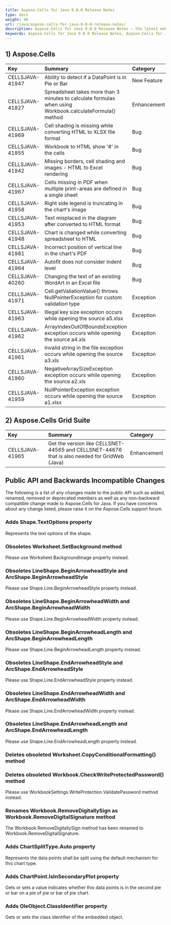 ```yaml
---
title: Aspose.Cells for Java 9.0.0 Release Notes
type: docs
weight: 40
url: /java/aspose-cells-for-java-9-0-0-release-notes/
description: Aspose.Cells for Java 9.0.0 Release Notes – the latest enhancements, new features, and fixes.
keywords: Aspose.Cells for Java 9.0.0 Release Notes, Aspose.Cells for Java 9.0.0 updates and fixes
---
```


## **1) Aspose.Cells**

|**Key** |**Summary** |**Category** |
| :- | :- | :- |
|CELLSJAVA-41947 |Ability to detect if a DataPoint is in Pie or Bar |New Feature |
|CELLSJAVA-41827 |Spreadsheet takes more than 3 minutes to calculate formulas when using Workbook.calculateFormula() method |Enhancement |
|CELLSJAVA-41969 |Cell shading is missing while converting HTML to XLSX file format |Bug |
|CELLSJAVA-41955 |Workbook to HTML show '#' in the cells |Bug |
|CELLSJAVA-41942 |Missing borders, cell shading and images - HTML to Excel rendering |Bug |
|CELLSJAVA-41967 |Cells missing in PDF when multiple print-areas are defined in a single sheet |Bug |
|CELLSJAVA-41958 |Right side legend is truncating in the chart's image |Bug |
|CELLSJAVA-41953 |Text misplaced in the diagram after converted to HTML format |Bug |
|CELLSJAVA-41948 |Chart is changed while converting spreadsheet to HTML |Bug |
|CELLSJAVA-41981 |Incorrect position of vertical line in the chart's PDF |Bug |
|CELLSJAVA-41964 |Autofit does not consider indent level |Bug |
|CELLSJAVA-40260 |Changing the text of an existing WordArt in an Excel file |Bug |
|CELLSJAVA-41971 |Cell.getValiationValue() throws NullPointerException for custom validation type |Exception |
|CELLSJAVA-41963 |Illegal key size exception occurs while opening the source a5.xlsx |Exception |
|CELLSJAVA-41962 |ArrayIndexOutOfBoundsException exception occurs while opening the source a4.xls |Exception |
|CELLSJAVA-41961 |Invalid string in the file exception occurs while opening the source a3.xls |Exception |
|CELLSJAVA-41960 |NegativeArraySizeException exception occurs while opening the source a2.xls |Exception |
|CELLSJAVA-41959 |NullPointerException exception occurs while opening the source a1.xlsx |Exception |
## **2) Aspose.Cells Grid Suite**

|**Key** |**Summary** |**Category** |
| :- | :- | :- |
|CELLSJAVA-41965 |Get the version like CELLSNET-44565 and CELLSNET-44676 that is also needed for GridWeb (Java) |Enhancement |
## **Public API and Backwards Incompatible Changes**
The following is a list of any changes made to the public API such as added, renamed, removed or deprecated members as well as any non-backward compatible change made to Aspose.Cells for Java. If you have concerns about any change listed, please raise it on the Aspose.Cells support forum.
### **Adds Shape.TextOptions property**
Represents the text options of the shape.
### **Obsoletes Worksheet.SetBackground method**
Please use Worksheet.BackgroundImage property instead.
### **Obsoletes LineShape.BeginArrowheadStyle and ArcShape.BeginArrowheadStyle**
Please use Shape.Line.BeginArrowheadStyle property instead.
### **Obsoletes LineShape.BeginArrowheadWidth and ArcShape.BeginArrowheadWidth**
Please use Shape.Line.BeginArrowheadWidth property instead.
### **Obsoletes LineShape.BeginArrowheadLength and ArcShape.BeginArrowheadLength**
Please use Shape.Line.BeginArrowheadLength property instead.
### **Obsoletes LineShape.EndArrowheadStyle and ArcShape.EndArrowheadStyle**
Please use Shape.Line.EndArrowheadStyle property instead.
### **Obsoletes LineShape.EndArrowheadWidth and ArcShape.EndArrowheadWidth**
Please use Shape.Line.EndArrowheadWidth property instead.
### **Obsoletes LineShape.EndArrowheadLength and ArcShape.EndArrowheadLength**
Please use Shape.Line.EndArrowheadLength property instead.
### **Deletes obsoleted Worksheet.CopyConditionalFormatting() method**
### **Deletes obsoleted Workbook.CheckWriteProtectedPassword() method**
Please use WorkbookSettings.WriteProtection.ValidatePassword method instead.
### **Renames Workbook.RemoveDigitallySign as Workbook.RemoveDigitalSignature method**
The Workbook.RemoveDigitallySign method has been renamed to Workbook.RemoveDigitalSignature.
### **Adds ChartSplitType.Auto property**
Represents the data points shall be split using the default mechanism for this chart type.
### **Adds ChartPoint.IsInSecondaryPlot property**
Gets or sets a value indicates whether this data points is in the second pie or bar on a pie of pie or bar of pie chart.
### **Adds OleObject.ClassIdentifier property**
Gets or sets the class identifier of the embedded object.
